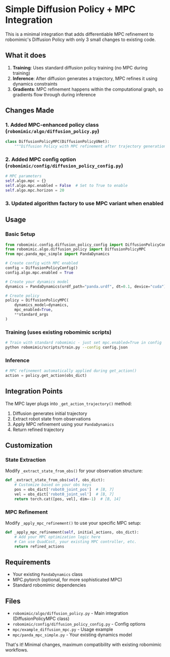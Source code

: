 # Simple Diffusion Policy + MPC Integration

This is a minimal integration that adds differentiable MPC refinement to robomimic's Diffusion Policy with only 3 small changes to existing code.

## What it does

1. **Training**: Uses standard diffusion policy training (no MPC during training)
2. **Inference**: After diffusion generates a trajectory, MPC refines it using dynamics constraints
3. **Gradients**: MPC refinement happens within the computational graph, so gradients flow through during inference

## Changes Made

### 1. Added MPC-enhanced policy class (`robomimic/algo/diffusion_policy.py`)
```python
class DiffusionPolicyMPC(DiffusionPolicyUNet):
    """Diffusion Policy with MPC refinement after trajectory generation"""
```

### 2. Added MPC config option (`robomimic/config/diffusion_policy_config.py`)
```python
# MPC parameters
self.algo.mpc = {}
self.algo.mpc.enabled = False  # Set to True to enable
self.algo.mpc.horizon = 20
```

### 3. Updated algorithm factory to use MPC variant when enabled

## Usage

### Basic Setup
```python
from robomimic.config.diffusion_policy_config import DiffusionPolicyConfig
from robomimic.algo.diffusion_policy import DiffusionPolicyMPC
from mpc.panda_mpc_simple import PandaDynamics

# Create config with MPC enabled
config = DiffusionPolicyConfig()
config.algo.mpc.enabled = True

# Create your dynamics model
dynamics = PandaDynamics(urdf_path="panda.urdf", dt=0.1, device="cuda")

# Create policy
policy = DiffusionPolicyMPC(
    dynamics_model=dynamics,
    mpc_enabled=True,
    **standard_args
)
```

### Training (uses existing robomimic scripts)
```bash
# Train with standard robomimic - just set mpc.enabled=True in config
python robomimic/scripts/train.py --config config.json
```

### Inference
```python
# MPC refinement automatically applied during get_action()
action = policy.get_action(obs_dict)
```

## Integration Points

The MPC layer plugs into `_get_action_trajectory()` method:
1. Diffusion generates initial trajectory 
2. Extract robot state from observations
3. Apply MPC refinement using your `PandaDynamics` 
4. Return refined trajectory

## Customization

### State Extraction
Modify `_extract_state_from_obs()` for your observation structure:
```python
def _extract_state_from_obs(self, obs_dict):
    # Customize based on your obs keys
    pos = obs_dict['robot0_joint_pos']  # [B, 7]
    vel = obs_dict['robot0_joint_vel']  # [B, 7] 
    return torch.cat([pos, vel], dim=-1)  # [B, 14]
```

### MPC Refinement
Modify `_apply_mpc_refinement()` to use your specific MPC setup:
```python
def _apply_mpc_refinement(self, initial_actions, obs_dict):
    # Add your MPC optimization logic here
    # Can use QuadCost, your existing MPC controller, etc.
    return refined_actions
```

## Requirements

- Your existing `PandaDynamics` class
- MPC.pytorch (optional, for more sophisticated MPC)
- Standard robomimic dependencies

## Files

- `robomimic/algo/diffusion_policy.py` - Main integration (DiffusionPolicyMPC class)
- `robomimic/config/diffusion_policy_config.py` - Config options
- `mpc/example_diffusion_mpc.py` - Usage example
- `mpc/panda_mpc_simple.py` - Your existing dynamics model

That's it! Minimal changes, maximum compatibility with existing robomimic workflows.